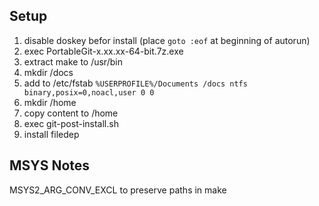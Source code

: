 ## Setup
  1. disable doskey befor install (place `goto :eof` at beginning of autorun)
  2. exec PortableGit-x.xx.xx-64-bit.7z.exe
  3. extract make to /usr/bin
  4. mkdir /docs
  5. add to /etc/fstab `%USERPROFILE%/Documents /docs ntfs binary,posix=0,noacl,user 0 0`
  6. mkdir /home
  7. copy content to /home
  8. exec git-post-install.sh
  9. install filedep

## MSYS Notes
MSYS2_ARG_CONV_EXCL to preserve paths in make
